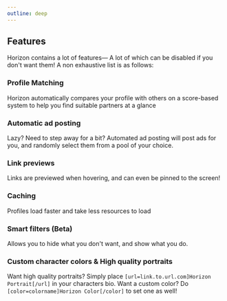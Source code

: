 ```yaml
---
outline: deep
---
```


## Features

Horizon contains a lot of features— A lot of which can be disabled if you don't want them! A non exhaustive list is as follows:

### Profile Matching
Horizon automatically compares your profile with others on a score-based system to help you find suitable partners at a glance

### Automatic ad posting
Lazy? Need to step away for a bit? Automated ad posting will post ads for you, and randomly select them from a pool of your choice.

### Link previews
Links are previewed when hovering, and can even be pinned to the screen!

### Caching
Profiles load faster and take less resources to load

### Smart filters (Beta)
Allows you to hide what you don't want, and show what you do.

### Custom character colors & High quality portraits
Want high quality portraits? Simply place `[url=link.to.url.com]Horizon Portrait[/url]` in your characters bio. Want a custom color? Do `[color=colorname]Horizon Color[/color]` to set one as well!

